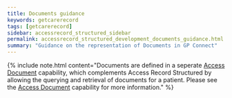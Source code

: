 ```yaml
---
title: Documents guidance
keywords: getcarerecord
tags: [getcarerecord]
sidebar: accessrecord_structured_sidebar
permalink: accessrecord_structured_development_documents_guidance.html
summary: "Guidance on the representation of Documents in GP Connect"
---
```


{% include note.html content="Documents are defined in a seperate [Access Document](access_documents.html) capability, which complements Access Record Structured by allowing the querying and retrieval of documents for a patient.  Please see the [Access Document](access_documents.html) capability for more information." %}
